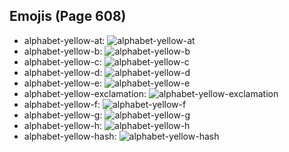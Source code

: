 
## Emojis (Page 608)

* alphabet-yellow-at: ![alphabet-yellow-at](output/alphabet-yellow-at.png)
* alphabet-yellow-b: ![alphabet-yellow-b](output/alphabet-yellow-b.png)
* alphabet-yellow-c: ![alphabet-yellow-c](output/alphabet-yellow-c.png)
* alphabet-yellow-d: ![alphabet-yellow-d](output/alphabet-yellow-d.png)
* alphabet-yellow-e: ![alphabet-yellow-e](output/alphabet-yellow-e.png)
* alphabet-yellow-exclamation: ![alphabet-yellow-exclamation](output/alphabet-yellow-exclamation.png)
* alphabet-yellow-f: ![alphabet-yellow-f](output/alphabet-yellow-f.png)
* alphabet-yellow-g: ![alphabet-yellow-g](output/alphabet-yellow-g.png)
* alphabet-yellow-h: ![alphabet-yellow-h](output/alphabet-yellow-h.png)
* alphabet-yellow-hash: ![alphabet-yellow-hash](output/alphabet-yellow-hash.png)
